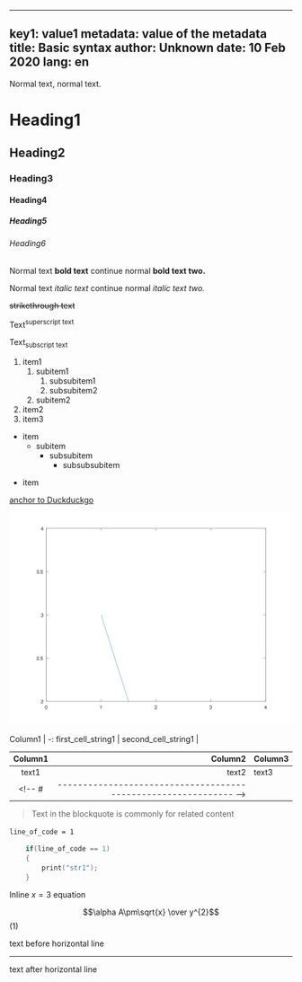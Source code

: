 <!-- 
    Basic syntax
-->

<!-- #T# Table of contents -->

<!-- #C# Metadata -->
<!-- #C# Normal text -->
<!-- #C# Headings -->
<!-- #C# Text formatting -->
<!-- #C# Bulleted lists -->
<!-- #C# Anchors, links -->
<!-- #C# Tables -->
<!-- #C# Blockquotes -->
<!-- #C# Source code -->
<!-- #C# Equations -->
<!-- #C# Decor -->

<!-- #T# Beginning of content -->

<!-- # |------------------------------------------------------------- -->
<!-- #T# render a Markdown file as an HTML file with the pandoc command -->

<!-- # pandoc --katex input_file1.md -o output_file1.html -->

<!-- #T# render a Markdown file as a PDF file with the pandoc command -->

<!-- # pandoc --katex input_file1.md -o output_file1.pdf -->

<!-- #T# Mathjax and/or Katex must be installed locally to render math equations from Markdown to HTML using Pandoc -->
<!-- # |------------------------------------------------------------- -->

<!-- #C# Metadata -->

<!-- # |------------------------------------------------------------- -->
<!-- #T# metadata and configuration are enclosed inside a triple hyphens pair, using YAML syntax, at the start of a file -->

---
key1: value1
metadata: value of the metadata
title: Basic syntax
author: Unknown
date: 10 Feb 2020
lang: en
---

<!-- # |------------------------------------------------------------- -->

<!-- #C# Normal text -->

<!-- # |------------------------------------------------------------- -->
<!-- #T# normal text is written without any special syxtax -->
Normal text, normal text.
<!-- # |------------------------------------------------------------- -->

<!-- #C# Headings -->

<!-- # |------------------------------------------------------------- -->
<!-- #T# headings start with the hash #, up to 6 consecutive hashes ###### -->
# Heading1
## Heading2
### Heading3
#### Heading4
##### Heading5
###### Heading6
<!-- # |------------------------------------------------------------- -->

<!-- #C# Text formatting -->

<!-- # |------------------------------------------------------------- -->
<!-- #T# bold text is written within double asterisks ** or double underscores __ -->
Normal text **bold text** continue normal __bold text two.__

<!-- #T# italic text is written within single asterisks * or single underscores _ -->
Normal text *italic text* continue normal _italic text two._

<!-- #T# strikethrough text is written within double tildes ~~ -->
~~strikethrough text~~

<!-- #T# superscript text is written inside HTML style tags called 'sup' -->
Text<sup>superscript text</sup>

<!-- #T# subscript text is written inside HTML style tags called 'sub' -->
Text<sub>subscript text</sub>
<!-- # |------------------------------------------------------------- -->

<!-- #C# Bulleted lists -->

<!-- # |------------------------------------------------------------- -->
<!-- #T# sublists are introduced with 4 spaces before the list symbol -->

<!-- #T# make ordered lists with any number and a dot, num1. -->
1. item1
    1. subitem1
        1. subsubitem1
        1. subsubitem2
    1. subitem2
1. item2
1. item3

<!-- #T# make unordered lists with asterisks *, plus + or minus -, the indentation is neccessary to distinguish sublevels -->
* item
    + subitem
        - subsubitem
            * subsubsubitem
+ item
<!-- # |------------------------------------------------------------- -->

<!-- #C# Anchors, links -->

<!-- # |------------------------------------------------------------- -->
<!-- #T# create anchors to links -->
<!-- # SYNTAX [anchor_text1](hyperlink1) -->
[anchor to Duckduckgo](https://duckduckgo.com/)

<!-- #T# embed images with an anchor but starting with an exclamation mark -->
<!-- # SYNTAX ![image_anchor_text1](image_location1) -->
![image1](../../Octave/S1_Basic/S1_08_B__Aux01.svg)
<!-- # |------------------------------------------------------------- -->

<!-- #C# Tables -->

<!-- # |------------------------------------------------------------- -->
<!-- #T# tables are defined with a vertical bar | per row, and below the headers at least one hyphen - per column. Colon signs : can be used to set the text alignment per column, '-:' is for right justification, ':-' is for left justification, ':-:' is for center justification -->

<!-- #T# table with minimal elements -->
Column1 |
 -:
first_cell_string1 |
second_cell_string1 |
<!-- #| '-:' makes the text alignment right justified -->

<!-- #T# prettier table -->
| Column1 | Column2 | Column3 |
| :-----: | ------: | :------ |
| text1   | text2   | text3   |
<!-- # |------------------------------------------------------------- -->

<!-- #C# Blockquotes -->

<!-- # |------------------------------------------------------------- -->
<!-- #T# create a blockquote by starting each line in the block with the greater than symbol -->
> Text in the blockquote is
> commonly for related content
<!-- # |------------------------------------------------------------- -->

<!-- #C# Source code -->

<!-- # |------------------------------------------------------------- -->
<!-- #T# one liner code goes within backticks -->
`line_of_code = 1`

<!-- #T# fence multi line code within a 3 backticks pair -->
```C
    if(line_of_code == 1)
    {
        print("str1");
    }
```
<!-- #T# available syntax highlighting options are, 'C' (as shown), 'json'  -->

<!-- #T# extra options are, 'mermaid' (creates diagrams from plain text), 'smiles' (creates a 2D molecular diagram of a given molecule) -->
<!-- # |------------------------------------------------------------- -->

<!-- #C# Equations -->

<!-- # |------------------------------------------------------------- -->
<!-- #T# equations can be written, using Latex syntax -->

<!-- #T# inline equations are enclosed in single dollar signs -->
Inline $x = 3$ equation

<!-- #T# an equation block is enclosed in double dollar signs, the equation numbering can be set in parentheses after the double dollar signs -->
$$\alpha A\pm\sqrt{x} \over y^{2}$$ (1)
<!-- # |------------------------------------------------------------- -->

<!-- #C# Decor -->

<!-- # |------------------------------------------------------------- -->
<!-- #T# draw an horizontal line with four hyphens preceded by a newline and followed by a newline -->
text before horizontal line

----

text after horizontal line
<!-- # |------------------------------------------------------------- -->